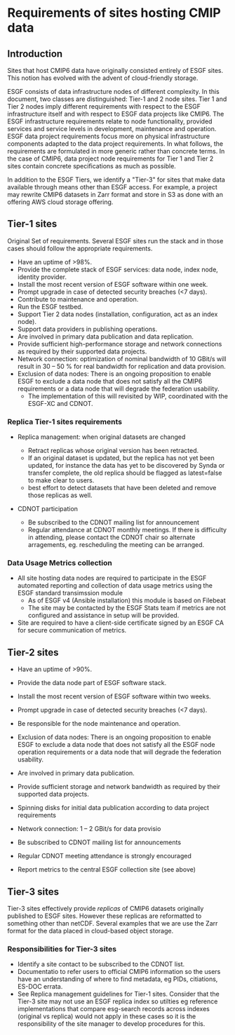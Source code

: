 # Requirements of sites hosting CMIP data

## Introduction

Sites that host CMIP6 data have originally consisted entirely of ESGF sites.  This notion has evolved with the advent of cloud-friendly storage.

ESGF consists of data infrastructure nodes of different complexity. In this document, two classes are distinguished: Tier-1 and 2 node sites. Tier 1 and Tier 2 nodes imply different requirements with respect to the ESGF infrastructure itself and with respect to ESGF data projects like CMIP6. The ESGF infrastructure requirements relate to node functionality, provided services and service levels in development, maintenance and operation. ESGF data project requirements focus more on physical infrastructure components adapted to the data project requirements.
In what follows, the requirements are formulated in more generic rather than concrete terms. In the case of CMIP6, data project node requirements for Tier 1 and Tier 2 sites contain concrete specifications as much as possible.

In addition to the ESGF Tiers, we identify a "Tier-3" for sites that make data available through means other than ESGF access.  For example, a project may rewrite CMIP6 datasets in Zarr format and store in S3 as done with an offering AWS cloud storage offering. 


## Tier-1 sites

Original Set of requirements.    Several ESGF sites run the stack and in those cases should follow the appropriate requirements.

- Have an uptime of >98%.
- Provide the complete stack of ESGF services: data node, index node, identity provider.
- Install the most recent version of ESGF software within one week.
- Prompt upgrade in case of detected security breaches (<7 days).
- Contribute to maintenance and operation.
- Run the ESGF testbed.
- Support Tier 2 data nodes (installation, configuration, act as an index node).
- Support data providers in publishing operations.
- Are involved in primary data publication and data replication.
- Provide sufficient high-performance storage and network connections as required by
their supported data projects.
- Network connection: optimization of nominal bandwidth of 10 GBit/s will result in 30 – 50 % for real bandwidth for replication and data provision.
- Exclusion of data nodes: There is an ongoing proposition to enable ESGF to exclude a data node that does not satisfy all the CMIP6 requirements or a data node that will degrade the federation usability.
   - The implementation of this will revisited by WIP, coordinated with the ESGF-XC and CDNOT.

### Replica Tier-1 sites requirements

- Replica management:  when original datasets are changed
  - Retract replicas whose original version has been retracted. 
  - If an original dataset is updated, but the replica has not yet been updated, for instance the data has yet to be discovered by Synda or transfer complete, the old replica should be flagged as latest=false to make clear to users.
  - best effort to detect datasets that have been deleted and remove those replicas as well.

- CDNOT participation
  - Be subscribed to the CDNOT mailing list for announcement
  - Regular attendance at CDNOT monthly meetings.  If there is difficulty in attending, please contact the CDNOT chair so alternate arragements, eg. rescheduling the meeting can be arranged.


### Data Usage Metrics collection

- All site hosting data nodes are required to participate in the ESGF automated reporting and collection of data usage metrics using the ESGF standard transimssion module
  - As of ESGF v4 (Ansible installation) this module is based on Filebeat
  - The site may be contacted by the ESGF Stats team if metrics are not configured and assistance in setup will be provided.
- Site are required to have a client-side certificate signed by an ESGF CA for secure communication of metrics.

## Tier-2 sites

- Have an uptime of >90%.
- Provide the data node part of ESGF software stack.
- Install the most recent version of ESGF software within two weeks.
- Prompt upgrade in case of detected security breaches (<7 days).
- Be responsible for the node maintenance and operation.
- Exclusion of data nodes: There is an ongoing proposition to enable ESGF to exclude a data node that does not satisfy all the ESGF node operation requirements or a data node that will degrade the federation usability.
- Are involved in primary data publication.
- Provide sufficient storage and network bandwidth as required by their supported data projects.
- Spinning disks for initial data publication according to data project requirements
- Network connection: 1 – 2 GBit/s for data provisio

- Be subscribed to CDNOT mailing list for announcements
- Regular CDNOT meeting attendance is strongly encouraged
- Report metrics to the central ESGF collection site (see above)


## Tier-3 sites

Tier-3 sites effectively provide _replicas_ of CMIP6 datasets originally published to ESGF sites.  However these replicas are reformatted to something other than netCDF.  Several examples that we are use the Zarr format for the data placed in cloud-based object storage.  

### Responsibilities for Tier-3 sites

- Identify a site contact to be subscribed to the CDNOT list.
- Documentatio to refer users to official CMIP6 information so the users have an understanding of where to find metadata, eg PIDs, citiations, ES-DOC errata.
- See Replica management guidelines for Tier-1 sites.  Consider that the Tier-3 site may not use an ESGF replica index so utilties eg reference implementations that compare esg-search records across indexes (original vs replica) would not apply in these cases so it is the responsibility of the site manager to develop procedures for this. 
